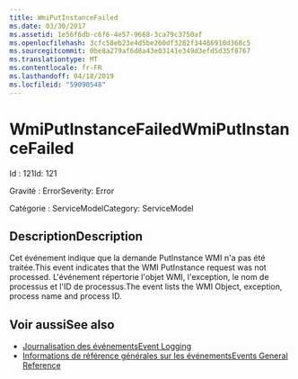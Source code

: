 ```yaml
---
title: WmiPutInstanceFailed
ms.date: 03/30/2017
ms.assetid: 1e56f6db-c6f6-4e57-9668-3ca79c3750af
ms.openlocfilehash: 3cfc58eb23e4d5be260df3282f34486910d368c5
ms.sourcegitcommit: 0be8a279af6d8a43e03141e349d3efd5d35f8767
ms.translationtype: MT
ms.contentlocale: fr-FR
ms.lasthandoff: 04/18/2019
ms.locfileid: "59090548"
---
```

# <a name="wmiputinstancefailed"></a><span data-ttu-id="dc2cb-102">WmiPutInstanceFailed</span><span class="sxs-lookup"><span data-stu-id="dc2cb-102">WmiPutInstanceFailed</span></span>
<span data-ttu-id="dc2cb-103">Id : 121</span><span class="sxs-lookup"><span data-stu-id="dc2cb-103">Id: 121</span></span>  
  
 <span data-ttu-id="dc2cb-104">Gravité : Error</span><span class="sxs-lookup"><span data-stu-id="dc2cb-104">Severity: Error</span></span>  
  
 <span data-ttu-id="dc2cb-105">Catégorie : ServiceModel</span><span class="sxs-lookup"><span data-stu-id="dc2cb-105">Category: ServiceModel</span></span>  
  
## <a name="description"></a><span data-ttu-id="dc2cb-106">Description</span><span class="sxs-lookup"><span data-stu-id="dc2cb-106">Description</span></span>  
 <span data-ttu-id="dc2cb-107">Cet événement indique que la demande PutInstance WMI n'a pas été traitée.</span><span class="sxs-lookup"><span data-stu-id="dc2cb-107">This event indicates that the WMI PutInstance request was not processed.</span></span> <span data-ttu-id="dc2cb-108">L'événement répertorie l'objet WMI, l'exception, le nom de processus et l'ID de processus.</span><span class="sxs-lookup"><span data-stu-id="dc2cb-108">The event lists the WMI Object, exception, process name and process ID.</span></span>  
  
## <a name="see-also"></a><span data-ttu-id="dc2cb-109">Voir aussi</span><span class="sxs-lookup"><span data-stu-id="dc2cb-109">See also</span></span>

- [<span data-ttu-id="dc2cb-110">Journalisation des événements</span><span class="sxs-lookup"><span data-stu-id="dc2cb-110">Event Logging</span></span>](../../../../../docs/framework/wcf/diagnostics/event-logging/index.md)
- [<span data-ttu-id="dc2cb-111">Informations de référence générales sur les événements</span><span class="sxs-lookup"><span data-stu-id="dc2cb-111">Events General Reference</span></span>](../../../../../docs/framework/wcf/diagnostics/event-logging/events-general-reference.md)
